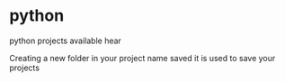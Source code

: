 # python
python projects available hear


Creating a new folder in your project name saved it is used to save your projects
